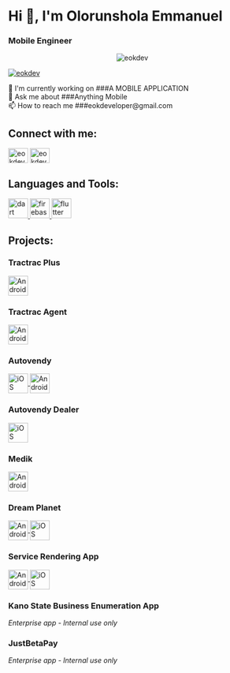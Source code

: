 # Hi 👋, I'm Olorunshola Emmanuel
### Mobile Engineer

<p align="center"> <img src="https://raw.githubusercontent.com/TheDudeThatCode/TheDudeThatCode/master/Assets/Developer.gif" alt="eokdev" /> </p>

<p align="left"> <a href="https://twitter.com/eokdev" target="blank"><img src="https://img.shields.io/twitter/follow/eokdev?logo=twitter&style=for-the-badge" alt="eokdev" /></a> </p>

<p align="left">
  🔭 I'm currently working on ###A MOBILE APPLICATION
  <br>
  💬 Ask me about ###Anything Mobile
  <br>
  📫 How to reach me ###eokdeveloper@gmail.com
</p>

## Connect with me:
<p align="left">
  <a href="https://twitter.com/eokdev" target="blank"><img align="center" src="https://raw.githubusercontent.com/rahuldkjain/github-profile-readme-generator/master/src/images/icons/Social/twitter.svg" alt="eokdev" height="30" width="40" /></a>
  <a href="https://instagram.com/eokdev" target="blank"><img align="center" src="https://raw.githubusercontent.com/rahuldkjain/github-profile-readme-generator/master/src/images/icons/Social/instagram.svg" alt="eokdev" height="30" width="40" /></a>
</p>

## Languages and Tools:
<p align="left">
  <a href="https://dart.dev" target="_blank" rel="noreferrer"> <img src="https://www.vectorlogo.zone/logos/dartlang/dartlang-icon.svg" alt="dart" width="40" height="40"/> </a>
  <a href="https://firebase.google.com/" target="_blank" rel="noreferrer"> <img src="https://www.vectorlogo.zone/logos/firebase/firebase-icon.svg" alt="firebase" width="40" height="40"/> </a>
  <a href="https://flutter.dev" target="_blank" rel="noreferrer"> <img src="https://www.vectorlogo.zone/logos/flutterio/flutterio-icon.svg" alt="flutter" width="40" height="40"/> </a>
</p>

## Projects:

### Tractrac Plus
<p align="left">
  <a href="https://play.google.com/store/apps/details?id=com.tractrac.plus&pcampaignid=web_share" target="blank">
    <img align="center" src="https://www.svgrepo.com/show/223032/playstore.svg" alt="Android App" height="40" width="40" />
  </a>
</p>

### Tractrac Agent
<p align="left">
  <a href="https://play.google.com/store/apps/details?id=com.tractrac.agent&pcampaignid=web_share" target="blank">
    <img align="center" src="https://www.svgrepo.com/show/223032/playstore.svg" alt="Android App" height="40" width="40" />
  </a>
</p>

### Autovendy
<p align="left">
  <a href="https://apps.apple.com/ng/app/autovendy-buy-sell-used-car/id6503488504" target="blank">
    <img align="center" src="https://www.svgrepo.com/show/353415/apple-app-store.svg" alt="iOS App" height="40" width="40" />
  </a>
  <a href="https://play.google.com/store/apps/details?id=com.autovendy.app" target="blank">
    <img align="center" src="https://www.svgrepo.com/show/223032/playstore.svg" alt="Android App" height="40" width="40" />
  </a>
</p>

### Autovendy Dealer
<p align="left">
  <a href="https://apps.apple.com/ng/app/autovendy-dealer-sell-cars/id6503721466" target="blank">
    <img align="center" src="https://www.svgrepo.com/show/353415/apple-app-store.svg" alt="iOS App" height="40" width="40" />
  </a>
</p>

### Medik
<p align="left">
  <a href="https://play.google.com/store/apps/details?id=com.medik.apppublic" target="blank">
    <img align="center" src="https://www.svgrepo.com/show/223032/playstore.svg" alt="Android App" height="40" width="40" />
  </a>
</p>

### Dream Planet
<p align="left">
  <a href="https://play.google.com/store/apps/details?id=com.dreamplanet.app" target="blank">
    <img align="center" src="https://www.svgrepo.com/show/223032/playstore.svg" alt="Android App" height="40" width="40" />
  </a>
  <a href="https://apps.apple.com/app/dream-planet-for-creators/id6738397299" target="blank">
    <img align="center" src="https://www.svgrepo.com/show/353415/apple-app-store.svg" alt="iOS App" height="40" width="40" />
  </a>
</p>

### Service Rendering App
<p align="left">
  <a href="https://play.google.com/store/apps/details?id=com.service.rendering&pcampaignid=web_share" target="blank">
    <img align="center" src="https://www.svgrepo.com/show/223032/playstore.svg" alt="Android App" height="40" width="40" />
  </a>
  <a href="https://apps.apple.com/us/app/service-rendering/id6741517290" target="blank">
    <img align="center" src="https://www.svgrepo.com/show/353415/apple-app-store.svg" alt="iOS App" height="40" width="40" />
  </a>
</p>

### Kano State Business Enumeration App
<p align="left">
  <em>Enterprise app - Internal use only</em>
</p>

### JustBetaPay
<p align="left">
  <em>Enterprise app - Internal use only</em>
</p>
